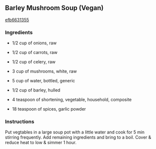 ## Barley Mushroom Soup (Vegan)

[efb6631355](https://recipeland.com/recipe/v/barley-mushroom-soup-vegan-5729)

### Ingredients

 - 1/2 cup of onions, raw

 - 1/2 cup of carrots, raw

 - 1/2 cup of celery, raw

 - 3 cup of mushrooms, white, raw

 - 5 cup of water, bottled, generic

 - 1/2 cup of barley, hulled

 - 4 teaspoon of shortening, vegetable, household, composite

 - 18 teaspoon of spices, garlic powder

### Instructions

Put vegtables in a large soup pot with a little water and cook for 5 min stirring frequently. Add remaining ingredients and bring to a boil. Cover & reduce heat to low & simmer 1 hour.
